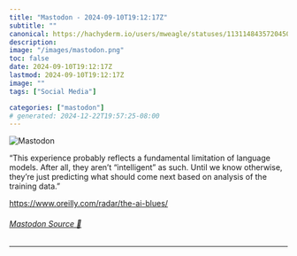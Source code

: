 ```yaml
---
title: "Mastodon - 2024-09-10T19:12:17Z"
subtitle: ""
canonical: https://hachyderm.io/users/mweagle/statuses/113114843572045082
description:
image: "/images/mastodon.png"
toc: false
date: 2024-09-10T19:12:17Z
lastmod: 2024-09-10T19:12:17Z
image: ""
tags: ["Social Media"]

categories: ["mastodon"]
# generated: 2024-12-22T19:57:25-08:00
---
```

![Mastodon](/images/mastodon.png)

<p>“This experience probably reflects a fundamental limitation of language models. After all, they aren’t “intelligent” as such. Until we know otherwise, they’re just predicting what should come next based on analysis of the training data.”</p><p><a href="https://www.oreilly.com/radar/the-ai-blues/" target="_blank" rel="nofollow noopener noreferrer" translate="no"><span class="invisible">https://www.</span><span class="ellipsis">oreilly.com/radar/the-ai-blues</span><span class="invisible">/</span></a></p>


###### [Mastodon Source 🐘](https://hachyderm.io/@mweagle/113114843572045082)

___
